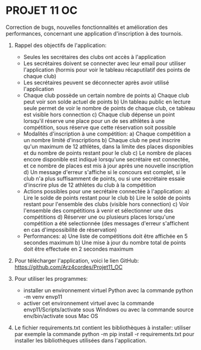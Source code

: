 # PROJET 11 OC
Correction de bugs, nouvelles fonctionnalités et amélioration des performances,
concernant une application d'inscription à des tournois.

1) Rappel des objectifs de l'application:
    * Seules les secrétaires des clubs ont accès à l'application
    * Les secrétaires doivent se connecter avec leur email pour utiliser l'application
        (hormis pour voir le tableau récaputilatif des points de chaque club)
    * Les secrétaires peuvent se déconnecter après avoir utilisé l'application
    * Chaque club possède un certain nombre de points
        a) Chaque club peut voir son solde actuel de points
        b) Un tableau public en lecture seule permet de voir le nombre de points de chaque club,
            ce tableau est visible hors connection
        c) Chaque club dépense un point lorsqu'il réserve une place pour un de ses athlètes
            à une compétition, sous réserve que cette réservation soit possible
    * Modalités d'inscription à une compétition:
        a) Chaque compétition a un nombre limité d'inscriptions
        b) Chaque club ne peut inscrire qu'un maximum de 12 athlètes,
            dans la limite des places disponibles et du nombre de points restant pour le club
        c) Le nombre de places encore disponible est indiqué lorsqu'une secrétaire est connectée,
            et ce nombre de places est mis à jour après une nouvelle inscription
        d) Un message d'erreur s'affiche si le concours est complet,
            si le club n'a plus suffisamment de points,
            ou si une secrétaire essaie d'inscrire plus de 12 athlètes du club à la compétition
    * Actions possibles pour une secrétaire connectée à l'application:
        a) Lire le solde de points restant pour le club
        b) Lire le solde de points restant pour l'ensemble des clubs (visible hors connection)
        c) Voir l'ensemble des compétitions à venir et sélectionner une des compétitions
        d) Réserver une ou plusieurs places lorsqu'une compétition a été selectionnée
            (des messages d'erreur s'affichent en cas d'impossibilité de réservation)
    * Performances:
        a) Une liste de compétitions doit être affichée en 5 secondes maximum
        b) Une mise à jour du nombre total de points doit être effectuée en 2 secondes maximum
    
2) Pour télécharger l'application, voici le lien GitHub:
    https://github.com/Arz4cordes/Projet11_OC

3) Pour utiliser les programmes:
    * installer un environnement virtuel Python avec la commande python -m venv envp11
    * activer cet environnement virtuel
        avec la commande envp11/Scripts/activate sous Windows
        ou avec la commande source env/bin/activate sous Mac OS

3) Le fichier requirements.txt contient les bibliothèques à installer:
    utiliser par exemple la commande python -m pip install -r requirements.txt
    pour installer les bibliothèques utilisées dans l'application.
        